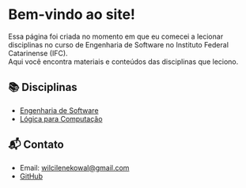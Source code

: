 # Bem-vindo ao site!

Essa página foi criada no momento em que eu comecei a lecionar disciplinas no curso de Engenharia de Software no Instituto Federal Catarinense (IFC).  
Aqui você encontra materiais e conteúdos das disciplinas que leciono.

## 📚 Disciplinas
- [Engenharia de Software](disciplinas/engenhariadesoftware.md)
- [Lógica para Computação](disciplinas/logicaparacomputacao.md)

## 📬 Contato
- Email: wilcilenekowal@gmail.com
- [GitHub](https://github.com/wilcilene)
